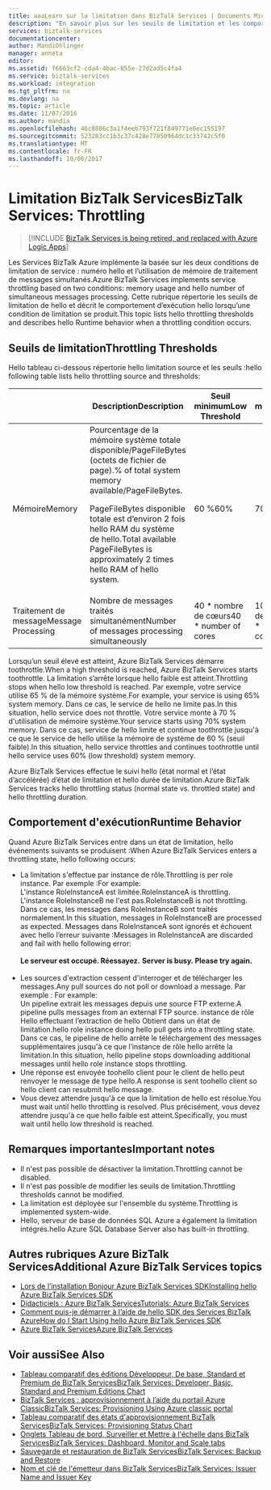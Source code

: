 ```yaml
---
title: aaaLearn sur la limitation dans BizTalk Services | Documents Microsoft
description: "En savoir plus sur les seuils de limitation et les comportements qui s'ensuivent lors de l'exécution pour BizTalk Services. La limitation est basée sur l'utilisation de la mémoire et le nombre de messages. MABS, WABS"
services: biztalk-services
documentationcenter: 
author: MandiOhlinger
manager: anneta
editor: 
ms.assetid: f6663cf2-cda4-4bac-855e-27d2ad5c4fa4
ms.service: biztalk-services
ms.workload: integration
ms.tgt_pltfrm: na
ms.devlang: na
ms.topic: article
ms.date: 11/07/2016
ms.author: mandia
ms.openlocfilehash: 46c8806c3a1f4eeb793f721f849771e0ec155197
ms.sourcegitcommit: 523283cc1b3c37c428e77850964dc1c33742c5f0
ms.translationtype: MT
ms.contentlocale: fr-FR
ms.lasthandoff: 10/06/2017
---
```

# <a name="biztalk-services-throttling"></a><span data-ttu-id="21afa-105">Limitation BizTalk Services</span><span class="sxs-lookup"><span data-stu-id="21afa-105">BizTalk Services: Throttling</span></span>

> [!INCLUDE [BizTalk Services is being retired, and replaced with Azure Logic Apps](../../includes/biztalk-services-retirement.md)]

<span data-ttu-id="21afa-106">Les Services BizTalk Azure implémente la basée sur les deux conditions de limitation de service : numéro hello et l’utilisation de mémoire de traitement de messages simultanés.</span><span class="sxs-lookup"><span data-stu-id="21afa-106">Azure BizTalk Services implements service throttling based on two conditions: memory usage and hello number of simultaneous messages processing.</span></span> <span data-ttu-id="21afa-107">Cette rubrique répertorie les seuils de limitation de hello et décrit le comportement d’exécution hello lorsqu’une condition de limitation se produit.</span><span class="sxs-lookup"><span data-stu-id="21afa-107">This topic lists hello throttling thresholds and describes hello Runtime behavior when a throttling condition occurs.</span></span>

## <a name="throttling-thresholds"></a><span data-ttu-id="21afa-108">Seuils de limitation</span><span class="sxs-lookup"><span data-stu-id="21afa-108">Throttling Thresholds</span></span>
<span data-ttu-id="21afa-109">Hello tableau ci-dessous répertorie hello limitation source et les seuils :</span><span class="sxs-lookup"><span data-stu-id="21afa-109">hello following table lists hello throttling source and thresholds:</span></span>

|  | <span data-ttu-id="21afa-110">Description</span><span class="sxs-lookup"><span data-stu-id="21afa-110">Description</span></span> | <span data-ttu-id="21afa-111">Seuil minimum</span><span class="sxs-lookup"><span data-stu-id="21afa-111">Low Threshold</span></span> | <span data-ttu-id="21afa-112">Seuil maximum</span><span class="sxs-lookup"><span data-stu-id="21afa-112">High Threshold</span></span> |
| --- | --- | --- | --- |
| <span data-ttu-id="21afa-113">Mémoire</span><span class="sxs-lookup"><span data-stu-id="21afa-113">Memory</span></span> |<span data-ttu-id="21afa-114">Pourcentage de la mémoire système totale disponible/PageFileBytes (octets de fichier de page).</span><span class="sxs-lookup"><span data-stu-id="21afa-114">% of total system memory available/PageFileBytes.</span></span> <p><p><span data-ttu-id="21afa-115">PageFileBytes disponible totale est d’environ 2 fois hello RAM du système de hello.</span><span class="sxs-lookup"><span data-stu-id="21afa-115">Total available PageFileBytes is approximately 2 times hello RAM of hello system.</span></span> |<span data-ttu-id="21afa-116">60 %</span><span class="sxs-lookup"><span data-stu-id="21afa-116">60%</span></span> |<span data-ttu-id="21afa-117">70 %</span><span class="sxs-lookup"><span data-stu-id="21afa-117">70%</span></span> |
| <span data-ttu-id="21afa-118">Traitement de message</span><span class="sxs-lookup"><span data-stu-id="21afa-118">Message Processing</span></span> |<span data-ttu-id="21afa-119">Nombre de messages traités simultanément</span><span class="sxs-lookup"><span data-stu-id="21afa-119">Number of messages processing simultaneously</span></span> |<span data-ttu-id="21afa-120">40 * nombre de cœurs</span><span class="sxs-lookup"><span data-stu-id="21afa-120">40 * number of cores</span></span> |<span data-ttu-id="21afa-121">100 * nombre de cœurs</span><span class="sxs-lookup"><span data-stu-id="21afa-121">100 * number of cores</span></span> |

<span data-ttu-id="21afa-122">Lorsqu’un seuil élevé est atteint, Azure BizTalk Services démarre toothrottle.</span><span class="sxs-lookup"><span data-stu-id="21afa-122">When a high threshold is reached, Azure BizTalk Services starts toothrottle.</span></span> <span data-ttu-id="21afa-123">La limitation s’arrête lorsque hello faible est atteint.</span><span class="sxs-lookup"><span data-stu-id="21afa-123">Throttling stops when hello low threshold is reached.</span></span> <span data-ttu-id="21afa-124">Par exemple, votre service utilise 65 % de la mémoire système.</span><span class="sxs-lookup"><span data-stu-id="21afa-124">For example, your service is using 65% system memory.</span></span> <span data-ttu-id="21afa-125">Dans ce cas, le service de hello ne limite pas.</span><span class="sxs-lookup"><span data-stu-id="21afa-125">In this situation, hello service does not throttle.</span></span> <span data-ttu-id="21afa-126">Votre service monte à 70 % d'utilisation de mémoire système.</span><span class="sxs-lookup"><span data-stu-id="21afa-126">Your service starts using 70% system memory.</span></span> <span data-ttu-id="21afa-127">Dans ce cas, service de hello limite et continue toothrottle jusqu'à ce que le service de hello utilise la mémoire de système de 60 % (seuil faible).</span><span class="sxs-lookup"><span data-stu-id="21afa-127">In this situation, hello service throttles and continues toothrottle until hello service uses 60% (low threshold) system memory.</span></span>

<span data-ttu-id="21afa-128">Azure BizTalk Services effectue le suivi hello (état normal et l’état d’accélérée) d’état de limitation et hello durée de limitation.</span><span class="sxs-lookup"><span data-stu-id="21afa-128">Azure BizTalk Services tracks hello throttling status (normal state vs. throttled state) and hello throttling duration.</span></span>

## <a name="runtime-behavior"></a><span data-ttu-id="21afa-129">Comportement d'exécution</span><span class="sxs-lookup"><span data-stu-id="21afa-129">Runtime Behavior</span></span>
<span data-ttu-id="21afa-130">Quand Azure BizTalk Services entre dans un état de limitation, hello événements suivants se produisent :</span><span class="sxs-lookup"><span data-stu-id="21afa-130">When Azure BizTalk Services enters a throttling state, hello following occurs:</span></span>

* <span data-ttu-id="21afa-131">La limitation s'effectue par instance de rôle.</span><span class="sxs-lookup"><span data-stu-id="21afa-131">Throttling is per role instance.</span></span> <span data-ttu-id="21afa-132">Par exemple :</span><span class="sxs-lookup"><span data-stu-id="21afa-132">For example:</span></span><br/>
  <span data-ttu-id="21afa-133">L'instance RoleInstanceA est limitée.</span><span class="sxs-lookup"><span data-stu-id="21afa-133">RoleInstanceA is throttling.</span></span> <span data-ttu-id="21afa-134">L'instance RoleInstanceB ne l'est pas.</span><span class="sxs-lookup"><span data-stu-id="21afa-134">RoleInstanceB is not throttling.</span></span> <span data-ttu-id="21afa-135">Dans ce cas, les messages dans RoleInstanceB sont traités normalement.</span><span class="sxs-lookup"><span data-stu-id="21afa-135">In this situation, messages in RoleInstanceB are processed as expected.</span></span> <span data-ttu-id="21afa-136">Messages dans RoleInstanceA sont ignorés et échouent avec hello l’erreur suivante :</span><span class="sxs-lookup"><span data-stu-id="21afa-136">Messages in RoleInstanceA are discarded and fail with hello following error:</span></span><br/><br/><span data-ttu-id="21afa-137">
  **Le serveur est occupé. Réessayez.**</span><span class="sxs-lookup"><span data-stu-id="21afa-137">
**Server is busy. Please try again.**</span></span><br/><br/>
* <span data-ttu-id="21afa-138">Les sources d'extraction cessent d'interroger et de télécharger les messages.</span><span class="sxs-lookup"><span data-stu-id="21afa-138">Any pull sources do not poll or download a message.</span></span> <span data-ttu-id="21afa-139">Par exemple : </span><span class="sxs-lookup"><span data-stu-id="21afa-139">For example:</span></span><br/>
  <span data-ttu-id="21afa-140">Un pipeline extrait les messages depuis une source FTP externe.</span><span class="sxs-lookup"><span data-stu-id="21afa-140">A pipeline pulls messages from an external FTP source.</span></span> <span data-ttu-id="21afa-141">instance de rôle Hello effectuant l’extraction de hello Obtient dans un état de limitation.</span><span class="sxs-lookup"><span data-stu-id="21afa-141">hello role instance doing hello pull gets into a throttling state.</span></span> <span data-ttu-id="21afa-142">Dans ce cas, le pipeline de hello arrête le téléchargement des messages supplémentaires jusqu'à ce que l’instance de rôle hello arrête la limitation.</span><span class="sxs-lookup"><span data-stu-id="21afa-142">In this situation, hello pipeline stops downloading additional messages until hello role instance stops throttling.</span></span>
* <span data-ttu-id="21afa-143">Une réponse est envoyée toohello client pour le client de hello peut renvoyer le message de type hello.</span><span class="sxs-lookup"><span data-stu-id="21afa-143">A response is sent toohello client so hello client can resubmit hello message.</span></span>
* <span data-ttu-id="21afa-144">Vous devez attendre jusqu'à ce que la limitation de hello est résolue.</span><span class="sxs-lookup"><span data-stu-id="21afa-144">You must wait until hello throttling is resolved.</span></span> <span data-ttu-id="21afa-145">Plus précisément, vous devez attendre jusqu'à ce que hello faible est atteint.</span><span class="sxs-lookup"><span data-stu-id="21afa-145">Specifically, you must wait until hello low threshold is reached.</span></span>

## <a name="important-notes"></a><span data-ttu-id="21afa-146">Remarques importantes</span><span class="sxs-lookup"><span data-stu-id="21afa-146">Important notes</span></span>
* <span data-ttu-id="21afa-147">Il n'est pas possible de désactiver la limitation.</span><span class="sxs-lookup"><span data-stu-id="21afa-147">Throttling cannot be disabled.</span></span>
* <span data-ttu-id="21afa-148">Il n'est pas possible de modifier les seuils de limitation.</span><span class="sxs-lookup"><span data-stu-id="21afa-148">Throttling thresholds cannot be modified.</span></span>
* <span data-ttu-id="21afa-149">La limitation est déployée sur l'ensemble du système.</span><span class="sxs-lookup"><span data-stu-id="21afa-149">Throttling is implemented system-wide.</span></span>
* <span data-ttu-id="21afa-150">Hello, serveur de base de données SQL Azure a également la limitation intégrés.</span><span class="sxs-lookup"><span data-stu-id="21afa-150">hello Azure SQL Database Server also has built-in throttling.</span></span>

## <a name="additional-azure-biztalk-services-topics"></a><span data-ttu-id="21afa-151">Autres rubriques Azure BizTalk Services</span><span class="sxs-lookup"><span data-stu-id="21afa-151">Additional Azure BizTalk Services topics</span></span>
* [<span data-ttu-id="21afa-152">Lors de l’installation Bonjour Azure BizTalk Services SDK</span><span class="sxs-lookup"><span data-stu-id="21afa-152">Installing hello Azure BizTalk Services SDK</span></span>](http://go.microsoft.com/fwlink/p/?LinkID=241589)<br/>
* [<span data-ttu-id="21afa-153">Didacticiels : Azure BizTalk Services</span><span class="sxs-lookup"><span data-stu-id="21afa-153">Tutorials: Azure BizTalk Services</span></span>](http://go.microsoft.com/fwlink/p/?LinkID=236944)<br/>
* [<span data-ttu-id="21afa-154">Comment puis-je démarrer à l’aide de hello SDK des Services BizTalk Azure</span><span class="sxs-lookup"><span data-stu-id="21afa-154">How do I Start Using hello Azure BizTalk Services SDK</span></span>](http://go.microsoft.com/fwlink/p/?LinkID=302335)<br/>
* [<span data-ttu-id="21afa-155">Azure BizTalk Services</span><span class="sxs-lookup"><span data-stu-id="21afa-155">Azure BizTalk Services</span></span>](http://go.microsoft.com/fwlink/p/?LinkID=303664)<br/>

## <a name="see-also"></a><span data-ttu-id="21afa-156">Voir aussi</span><span class="sxs-lookup"><span data-stu-id="21afa-156">See Also</span></span>
* [<span data-ttu-id="21afa-157">Tableau comparatif des éditions Développeur, De base, Standard et Premium de BizTalk Services</span><span class="sxs-lookup"><span data-stu-id="21afa-157">BizTalk Services: Developer, Basic, Standard and Premium Editions Chart</span></span>](http://go.microsoft.com/fwlink/p/?LinkID=302279)<br/>
* [<span data-ttu-id="21afa-158">BizTalk Services : approvisionnement à l’aide du portail Azure Classic</span><span class="sxs-lookup"><span data-stu-id="21afa-158">BizTalk Services: Provisioning Using Azure classic portal</span></span>](http://go.microsoft.com/fwlink/p/?LinkID=302280)<br/>
* [<span data-ttu-id="21afa-159">Tableau comparatif des états d'approvisionnement BizTalk Services</span><span class="sxs-lookup"><span data-stu-id="21afa-159">BizTalk Services: Provisioning Status Chart</span></span>](http://go.microsoft.com/fwlink/p/?LinkID=329870)<br/>
* [<span data-ttu-id="21afa-160">Onglets Tableau de bord, Surveiller et Mettre à l'échelle dans BizTalk Services</span><span class="sxs-lookup"><span data-stu-id="21afa-160">BizTalk Services: Dashboard, Monitor and Scale tabs</span></span>](http://go.microsoft.com/fwlink/p/?LinkID=302281)<br/>
* [<span data-ttu-id="21afa-161">Sauvegarde et restauration de BizTalk Services</span><span class="sxs-lookup"><span data-stu-id="21afa-161">BizTalk Services: Backup and Restore</span></span>](http://go.microsoft.com/fwlink/p/?LinkID=329873)<br/>
* [<span data-ttu-id="21afa-162">Nom et clé de l'émetteur dans BizTalk Services</span><span class="sxs-lookup"><span data-stu-id="21afa-162">BizTalk Services: Issuer Name and Issuer Key</span></span>](http://go.microsoft.com/fwlink/p/?LinkID=303941)<br/>

